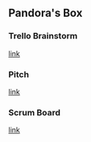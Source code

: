 ## Pandora's Box

### Trello Brainstorm
[link](https://github.com/OsheaLC/GameDesign-Assignment1/blob/gh-pages/Brainstorm.md)

### Pitch
[link]()

### Scrum Board
[link]()
